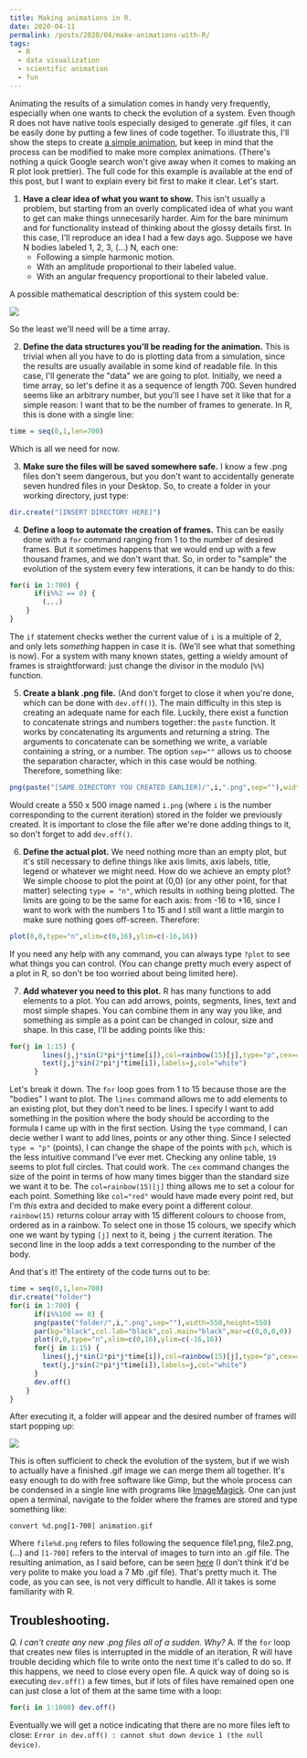 ```yaml
---
title: Making animations in R.
date: 2020-04-11
permalink: /posts/2020/04/make-animations-with-R/
tags:
  - R
  - data visualization
  - scientific animation
  - fun
---
```


Animating the results of a simulation comes in handy very frequently, especially when one wants to check the evolution of a system. Even though R does not have native tools especially desiged to generate .gif files, it can be easily done by putting a few lines of code together. To illustrate this, I'll show the steps to create [a simple animation](https://twitter.com/ratanegrx/status/1247655608544878599), but keep in mind that the process can be modified to make more complex animations. (There's nothing a quick Google search won't give away when it comes to making an R plot look prettier). The full code for this example is available at the end of this post, but I want to explain every bit first to make it clear. Let's start.

1. **Have a clear idea of what you want to show.**
This isn't usually a problem, but starting from an overly complicated idea of what you want to get can make things unnecesarily harder. Aim for the bare minimum and for functionality instead of thinking about the glossy details first. In this case, I'll reproduce an idea I had a few days ago. Suppose we have N bodies labeled 1, 2, 3, (...) N, each one:
   - Following a simple harmonic motion.
   - With an amplitude proportional to their labeled value.
   - With an angular frequency proportional to their labeled value.
   
  A possible mathematical description of this system could be:

 <img align="center" src="https://github.com/malmriv/malmriv.github.io/blob/master/_posts/images/eq1.gif?raw=true"/>

So the least we'll need will be a time array.

2. **Define the data structures you'll be reading for the animation.**
This is trivial when all you have to do is plotting data from a simulation, since the results are usually available in some kind of readable file. In this case, I'll generate the "data" we are going to plot. Initially, we need a time array, so let's define it as a sequence of length 700. Seven hundred seems like an arbitrary number, but you'll see I have set it like that for a simple reason: I want that to be the number of frames to generate. In R, this is done with a single line:
```r
time = seq(0,1,len=700)
```
Which is all we need for now.

3. **Make sure the files will be saved somewhere safe.**
I know a few .png files don't seem dangerous, but you don't want to accidentally generate seven hundred files in your Desktop. So, to create a folder in your working directory, just type:
```r
dir.create("[INSERT DIRECTORY HERE]")
```

4. **Define a loop to automate the creation of frames.**
This can be easily done with a `for` command ranging from 1 to the number of desired frames. But it sometimes happens that we would end up with a few thousand frames, and we don't want that. So, in order to "sample" the evolution of the system every few interations, it can be handy to do this:

```r
for(i in 1:700) {
      if(i%%2 == 0) {
        (...)
    }
}
```
The `if` statement checks wether the current value of `i` is a multiple of 2, and only lets *something* happen in case it is. (We'll see what that something is now). For a system with many known states, getting a wieldy amount of frames is straightforward: just change the divisor in the modulo (`%%`) function.

5. **Create a blank .png file.**
(And don't forget to close it when you're done, which can be done with `dev.off()`). The main difficulty in this step is creating an adequate name for each file. Luckily, there exist a function to concatenate strings and numbers together: the `paste` function. It works by concatenating its arguments and returning a string. The arguments to concatenate can be something we write, a variable containing a string, or a number. The option `sep=""` allows us to choose the separation character, which in this case would be nothing. Therefore, something like:
```r
png(paste("[SAME DIRECTORY YOU CREATED EARLIER]/",i,".png",sep=""),width=550,height=550)
```

Would create a 550 x 500 image named `i.png` (where `i` is the number corresponding to the current iteration) stored in the folder we previously created. It is important to close the file after we're done adding things to it, so don't forget to add `dev.off()`. 

6. **Define the actual plot.**
We need nothing more than an empty plot, but it's still necessary to define things like axis limits, axis labels, title, legend or whatever we might need. How do we achieve an empty plot? We simple choose to plot the point at (0,0) (or any other point, for that matter) selecting `type = "n"`, which results in `n`othing being plotted. The limits are going to be the same for each axis: from -16 to +16, since I want to work with the numbers 1 to 15 and I still want a little margin to make sure nothing goes off-screen. Therefore: 
```r 
plot(0,0,type="n",xlim=c(0,16),ylim=c(-16,16))
```
If you need any help with any command, you can always type `?plot` to see what things you can control. (You can change pretty much every aspect of a plot in R, so don't be too worried about being limited here).

7. **Add whatever you need to this plot.**
R has many functions to add elements to a plot. You can add arrows, points, segments, lines, text and most simple shapes. You can combine them in any way you like, and something as simple as a point can be changed in colour, size and shape. In this case, I'll be adding points like this:

```r
for(j in 1:15) {
        lines(j,j*sin(2*pi*j*time[i]),col=rainbow(15)[j],type="p",cex=4,pch=19)
        text(j,j*sin(2*pi*j*time[i]),labels=j,col="white")
      }
```

Let's break it down. The `for` loop goes from 1 to 15 because those are the "bodies" I want to plot. The `lines` command allows me to add elements to an existing plot, but they don't need to be lines. I specify I want to add something in the position where the body should be according to the formula I came up with in the first section. Using the `type` command, I can decie wether I want to add lines, points or any other thing. Since I selected `type = "p"` (points), I can change the shape of the points with `pch`, which is the less intuitive command I've ever met. Checking any online table, `19` seems to plot full circles. That could work. The `cex` command changes the size of the point in terms of how many times bigger than the standard size we want it to be. The `col=rainbow(15)[j]` thing allows me to set a colour for each point. Something like `col="red"` would have made every point red, but I'm *this* extra and decided to make every point a different colour. `rainbow(15)` returns colour array with 15 different colours to choose from, ordered as in a rainbow. To select one in those 15 colours, we specify which one we want by typing `[j]` next to it, being `j` the current iteration. The second line in the loop adds a text corresponding to the number of the body.


And that's it! The entirety of the code turns out to be: 
```r
time = seq(0,1,len=700)
dir.create("folder")
for(i in 1:700) {
      if(i%%100 == 0) {
      png(paste("folder/",i,".png",sep=""),width=550,height=550)
      par(bg="black",col.lab="black",col.main="black",mar=c(0,0,0,0))
      plot(0,0,type="n",xlim=c(0,16),ylim=c(-16,16))
      for(j in 1:15) {
        lines(j,j*sin(2*pi*j*time[i]),col=rainbow(15)[j],type="p",cex=4,pch=19)
        text(j,j*sin(2*pi*j*time[i]),labels=j,col="white")
      }
      dev.off()
    }
}
```

After executing it, a folder will appear and the desired number of frames will start popping up:

![](https://github.com/malmriv/malmriv.github.io/blob/master/_posts/images/create-folder.png?raw=true)



This is often sufficient to check the evolution of the system, but if we wish to actually have a finished .gif image we can merge them all together. It's easy enough to do with free software like Gimp, but the whole process can be condensed in a single line with programs like [ImageMagick](https://imagemagick.org/index.php). One can just open a terminal, navigate to the folder where the frames are stored and type something like:
```
convert %d.png[1-700] animation.gif
```
Where `file%d.png` refers to files following the sequence file1.png, file2.png, (...) and `[1-700]` refers to the interval of images to turn into an .gif file. The resulting animation, as I said before, can be seen [here](https://twitter.com/ratanegrx/status/1247655608544878599) (I don't think it'd be very polite to make you load a 7 Mb .gif file). That's pretty much it. The code, as you can see, is not very difficult to handle. All it takes is some familiarity with R.

## Troubleshooting.

*Q. I can't create any new .png files all of a sudden. Why?*
A. If the `for` loop that creates new files is interrupted in the middle of an iteration, R will have trouble deciding which file to write onto the next time it's called to do so. If this happens, we need to close every open file. A quick way of doing so is executing `dev.off()` a few times, but if lots of files have remained open one can just close a lot of them at the same time with a loop:
```r
for(i in 1:1000) dev.off()
```
Eventually we will get a notice indicating that there are no more files left to close: `Error in dev.off() : cannot shut down device 1 (the null device)`.
